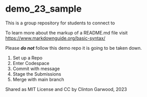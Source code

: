 # demo_23_sample
This is a group repository for students to connect to

To learn more about the markup of a README.md file visit https://www.markdownguide.org/basic-syntax/ 

Please ***do not*** follow this demo repo it is going to be taken down.

<ol>
<li>Set up a Repo</li>
<li>Enter Codespace</li>
<li>Commit with message</li>
<li>Stage the Submissions</li>
<li>Merge with main branch</li>
</ol>

<footer>Shared as MIT License and CC by Clinton Garwood, 2023</footer>